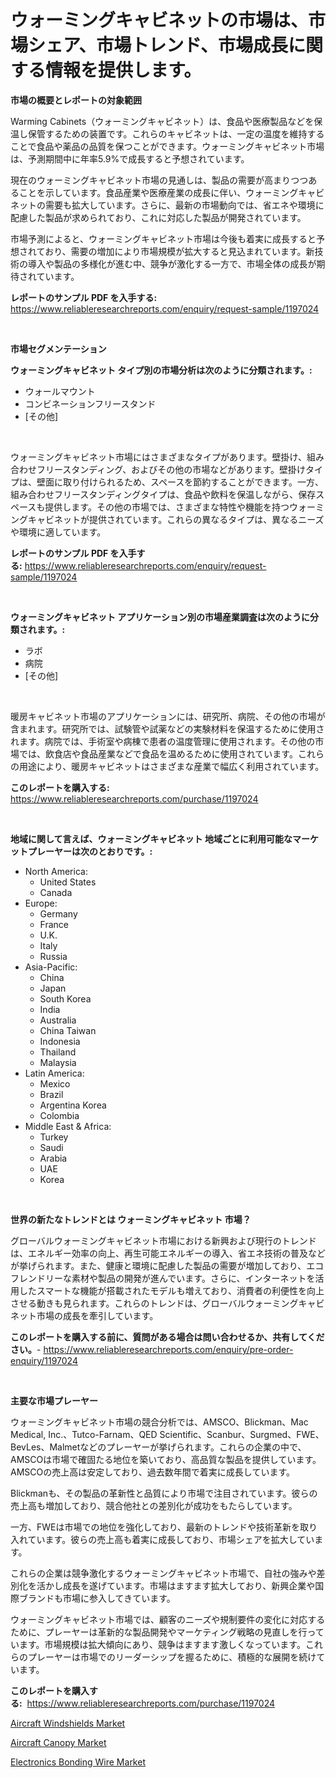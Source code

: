 <p><h1>ウォーミングキャビネットの市場は、市場シェア、市場トレンド、市場成長に関する情報を提供します。</h1></p><p><strong>市場の概要とレポートの対象範囲</strong></p>
<p><p>Warming Cabinets（ウォーミングキャビネット）は、食品や医療製品などを保温し保管するための装置です。これらのキャビネットは、一定の温度を維持することで食品や薬品の品質を保つことができます。ウォーミングキャビネット市場は、予測期間中に年率5.9%で成長すると予想されています。</p><p>現在のウォーミングキャビネット市場の見通しは、製品の需要が高まりつつあることを示しています。食品産業や医療産業の成長に伴い、ウォーミングキャビネットの需要も拡大しています。さらに、最新の市場動向では、省エネや環境に配慮した製品が求められており、これに対応した製品が開発されています。</p><p>市場予測によると、ウォーミングキャビネット市場は今後も着実に成長すると予想されており、需要の増加により市場規模が拡大すると見込まれています。新技術の導入や製品の多様化が進む中、競争が激化する一方で、市場全体の成長が期待されています。</p></p>
<p><strong>レポートのサンプル PDF を入手する:</strong> <a href="https://www.reliableresearchreports.com/enquiry/request-sample/1197024">https://www.reliableresearchreports.com/enquiry/request-sample/1197024</a></p>
<p>&nbsp;</p>
<p><strong>市場セグメンテーション</strong></p>
<p><strong>ウォーミングキャビネット タイプ別の市場分析は次のように分類されます。:</strong></p>
<p><ul><li>ウォールマウント</li><li>コンビネーションフリースタンド</li><li>[その他]</li></ul></p>
<p>&nbsp;</p>
<p><p>ウォーミングキャビネット市場にはさまざまなタイプがあります。壁掛け、組み合わせフリースタンディング、およびその他の市場などがあります。壁掛けタイプは、壁面に取り付けられるため、スペースを節約することができます。一方、組み合わせフリースタンディングタイプは、食品や飲料を保温しながら、保存スペースも提供します。その他の市場では、さまざまな特性や機能を持つウォーミングキャビネットが提供されています。これらの異なるタイプは、異なるニーズや環境に適しています。</p></p>
<p><strong>レポートのサンプル PDF を入手する:</strong>&nbsp;<a href="https://www.reliableresearchreports.com/enquiry/request-sample/1197024">https://www.reliableresearchreports.com/enquiry/request-sample/1197024</a></p>
<p>&nbsp;</p>
<p><strong> ウォーミングキャビネット アプリケーション別の市場産業調査は次のように分類されます。:</strong></p>
<p><ul><li>ラボ</li><li>病院</li><li>[その他]</li></ul></p>
<p>&nbsp;</p>
<p><p>暖房キャビネット市場のアプリケーションには、研究所、病院、その他の市場が含まれます。研究所では、試験管や試薬などの実験材料を保温するために使用されます。病院では、手術室や病棟で患者の温度管理に使用されます。その他の市場では、飲食店や食品産業などで食品を温めるために使用されています。これらの用途により、暖房キャビネットはさまざまな産業で幅広く利用されています。</p></p>
<p><strong>このレポートを購入する:</strong>&nbsp; <a href="https://www.reliableresearchreports.com/purchase/1197024">https://www.reliableresearchreports.com/purchase/1197024</a></p>
<p>&nbsp;</p>
<p><strong>地域に関して言えば、ウォーミングキャビネット 地域ごとに利用可能なマーケットプレーヤーは次のとおりです。:</strong></p>
<p><ul>
    <li>
        North America:
        <ul>
            <li>United States</li>
            <li>Canada</li>
        </ul>
    </li>
    <li>
        Europe:
        <ul>
            <li>Germany</li>
            <li>France</li>
            <li>U.K.</li>
            <li>Italy</li>
            <li>Russia</li>
        </ul>
    </li>
    <li>
        Asia-Pacific:
        <ul>
            <li>China</li>
            <li>Japan</li>
            <li>South Korea</li>
            <li>India</li>
            <li>Australia</li>
            <li>China Taiwan</li>
            <li>Indonesia</li>
            <li>Thailand</li>
            <li>Malaysia</li>
        </ul>
    </li>
    <li>
        Latin America:
        <ul>
            <li>Mexico</li>
            <li>Brazil</li>
            <li>Argentina Korea</li>
            <li>Colombia</li>
        </ul>
    </li>
    <li>
        Middle East & Africa:
        <ul>
            <li>Turkey</li>
            <li>Saudi</li>
            <li>Arabia</li>
            <li>UAE</li>
            <li>Korea</li>
        </ul>
    </li>
    </ul></p>
<p>&nbsp;</p>
<p><strong>世界の新たなトレンドとは ウォーミングキャビネット 市場？</strong></p>
<p><p>グローバルウォーミングキャビネット市場における新興および現行のトレンドは、エネルギー効率の向上、再生可能エネルギーの導入、省エネ技術の普及などが挙げられます。また、健康と環境に配慮した製品の需要が増加しており、エコフレンドリーな素材や製品の開発が進んでいます。さらに、インターネットを活用したスマートな機能が搭載されたモデルも増えており、消費者の利便性を向上させる動きも見られます。これらのトレンドは、グローバルウォーミングキャビネット市場の成長を牽引しています。</p></p>
<p><strong>このレポートを購入する前に、質問がある場合は問い合わせるか、共有してください。</strong>- <a href="https://www.reliableresearchreports.com/enquiry/pre-order-enquiry/1197024">https://www.reliableresearchreports.com/enquiry/pre-order-enquiry/1197024</a></p>
<p>&nbsp;</p>
<p><strong>主要な市場プレーヤー</strong></p>
<p><p>ウォーミングキャビネット市場の競合分析では、AMSCO、Blickman、Mac Medical, Inc.、Tutco-Farnam、QED Scientific、Scanbur、Surgmed、FWE、BevLes、Malmetなどのプレーヤーが挙げられます。これらの企業の中で、AMSCOは市場で確固たる地位を築いており、高品質な製品を提供しています。AMSCOの売上高は安定しており、過去数年間で着実に成長しています。</p><p>Blickmanも、その製品の革新性と品質により市場で注目されています。彼らの売上高も増加しており、競合他社との差別化が成功をもたらしています。</p><p>一方、FWEは市場での地位を強化しており、最新のトレンドや技術革新を取り入れています。彼らの売上高も着実に成長しており、市場シェアを拡大しています。</p><p>これらの企業は競争激化するウォーミングキャビネット市場で、自社の強みや差別化を活かし成長を遂げています。市場はますます拡大しており、新興企業や国際ブランドも市場に参入してきています。</p><p>ウォーミングキャビネット市場では、顧客のニーズや規制要件の変化に対応するために、プレーヤーは革新的な製品開発やマーケティング戦略の見直しを行っています。市場規模は拡大傾向にあり、競争はますます激しくなっています。これらのプレーヤーは市場でのリーダーシップを握るために、積極的な展開を続けています。</p></p>
<p><strong>このレポートを購入する:</strong>&nbsp;&nbsp;<a href="https://www.reliableresearchreports.com/purchase/1197024">https://www.reliableresearchreports.com/purchase/1197024</a></p>
<p><p><a href="https://github.com/yemakinde/Market-Research-Report-List-1/blob/main/aircraft-windshields-market.md">Aircraft Windshields Market</a></p><p><a href="https://github.com/Alonsoolds3wq1d81czn8rbol/Market-Research-Report-List-1/blob/main/aircraft-canopy-market.md">Aircraft Canopy Market</a></p><p><a href="https://view.publitas.com/reportprime-1/global-electronics-bonding-wire-market-by-types-applications-and-major-players-with-regional-growth-rate-analysis-and-development-situation-from-2024-to-2031/">Electronics Bonding Wire Market</a></p></p>